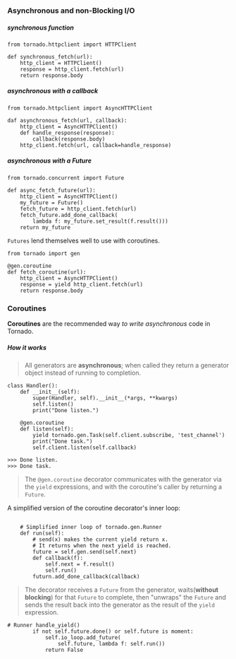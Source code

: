 
### Asynchronous and non-Blocking I/O

##### synchronous function

```
from tornado.httpclient import HTTPClient

def synchronous_fetch(url):
	http_client = HTTPClient()
	response = http_client.fetch(url)
	return response.body
```

##### asynchronous with a callback

```
from tornado.httpclient import AsyncHTTPClient

daf asynchronous_fetch(url, callback):
	http_client = AsyncHTTPClient()
	def handle_response(response):
		callback(response.body)		
	http_client.fetch(url, callback=handle_response)
```

##### asynchronous with a Future

```
from tornado.concurrent import Future

def async_fetch_future(url):
	http_client = AsyncHTTPClient()
	my_future = Future()
	fetch_future = http_client.fetch(url)
	fetch_future.add_done_callback(
		lambda f: my_future.set_result(f.result()))
	return my_future
```

`Futures` lend themselves well to use with coroutines.

```
from tornado import gen

@gen.coroutine
def fetch_coroutine(url):
	http_client = AsyncHTTPClient()
	response = yield http_client.fetch(url)
	return response.body
```

### Coroutines

**Coroutines** are the recommended way *to write asynchronous* code in Tornado.

##### How it works

> All generators are **asynchronous**; when called they return a generator object instead of running to completion.

```
class Handler():
	def __init__(self):
		super(Handler, self).__init__(*args, **kwargs)
		self.listen()
		print("Done listen.")

	@gen.coroutine
	def listen(self):
		yield tornado.gen.Task(self.client.subscribe, 'test_channel')
		print("Done task.")
		self.client.listen(self.callback)

>>> Done listen.
>>> Done task.
```

> The `@gen.coroutine` decorator communicates with the generator via the `yield` expressions, and with the coroutine's caller by returning a `Future`.

A simplified version of the coroutine decorator's inner loop:

```

	# Simplified inner loop of tornado.gen.Runner
	def run(self):
		# send(x) makes the current yield return x.
		# It returns when the next yield is reached.
		future = self.gen.send(self.next)
		def callback(f):
			self.next = f.result()
			self.run()
		futurn.add_done_callback(callback)
```	



> The decorator receives a `Future` from the generator, waits(**without blocking**) for that `Future` to complete, then "unwraps" the `Future` and sends the result back into the generator as the result of the `yield` expression.

```
# Runner handle_yield()
        if not self.future.done() or self.future is moment:
            self.io_loop.add_future(
                self.future, lambda f: self.run())
            return False 
```



